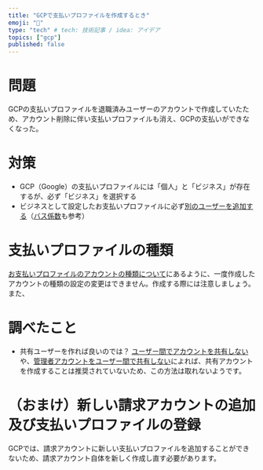 ```yaml
---
title: "GCPで支払いプロファイルを作成するとき"
emoji: "📘"
type: "tech" # tech: 技術記事 / idea: アイデア
topics: ["gcp"]
published: false
---
```


# 問題
GCPの支払いプロファイルを退職済みユーザーのアカウントで作成していたため、アカウント削除に伴い支払いプロファイルも消え、GCPの支払いができなくなった。

# 対策
* GCP（Google）の支払いプロファイルには「個人」と「ビジネス」が存在するが、必ず「ビジネス」を選択する
* ビジネスとして設定したお支払いプロファイルに必ず[別のユーザーを追加する](https://support.google.com/paymentscenter/answer/7162853?hl=ja)（[バス係数](https://note.com/gengo_k/n/n32f2e881f1cc)も参考）

# 支払いプロファイルの種類
[お支払いプロファイルのアカウントの種類について](https://cloud.google.com/billing/docs/how-to/modify-contacts?hl=ja#account-types)にあるように、一度作成したアカウントの種類の設定の変更はできません。作成する際には注意しましょう。
また、


# 調べたこと
* 共有ユーザーを作れば良いのでは？
[ユーザー間でアカウントを共有しない](https://support.google.com/a/answer/33330?hl=ja)や、[管理者アカウントをユーザー間で共有しない](https://support.google.com/a/answer/9011373#dont-share)によれば、共有アカウントを作成することは推奨されていないため、この方法は取れないようです。

# （おまけ）新しい請求アカウントの追加及び支払いプロファイルの登録
GCPでは、請求アカウントに新しい支払いプロファイルを追加することができないため、請求アカウント自体を新しく作成し直す必要があります。
